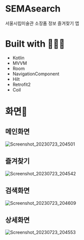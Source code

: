 # SEMAsearch
서울시립미술관 소장품 정보 즐겨찾기 앱


# Built with 🏋🏻‍♀️

-  Kotlin
-  MVVM
-  Room
-  NavigationComponent
-  Hilt
-  Retrofit2
-  Coil


# 화면📱

## 메인화면 
![Screenshot_20230723_204501](https://github.com/coooldoggy/SEMAsearch/assets/31754426/003cf062-8de6-44ce-a8fa-a70ac664c3ff)

## 즐겨찾기 
![Screenshot_20230723_204542](https://github.com/coooldoggy/SEMAsearch/assets/31754426/457454ab-49dc-4689-a1d8-4b23490d5113)

## 검색화면
![Screenshot_20230723_204609](https://github.com/coooldoggy/SEMAsearch/assets/31754426/205db8d8-95ec-4f4c-a72f-b86eecd05e0e)

## 상세화면 
![Screenshot_20230723_204553](https://github.com/coooldoggy/SEMAsearch/assets/31754426/321d5d82-8e78-48a2-8606-cf174b2637ec)
